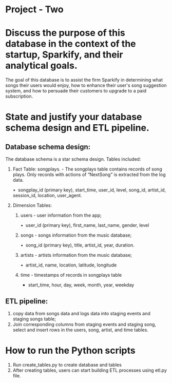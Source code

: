 # Project - Two

# **Discuss the purpose of this database in the context of the startup, Sparkify, and their analytical goals.**

The goal of this database is to assist the firm Sparkify in determining what songs their users would enjoy, how to enhance their user's song suggestion system, and how to persuade their customers to upgrade to a paid subscription.

# **State and justify your database schema design and ETL pipeline.**

## Database schema design:

The database schema is a star schema design. Tables included:

1. Fact Table: songplays. - The songplays table contains records of song plays. Only records with actions of “NextSong” is extracted from the log data.
    
    •  songplay_id (primary key), start_time, user_id, level, song_id, artist_id, session_id, location, user_agent.
    
2. Dimension Tables:
    1. users - user information from the app;
        
        •  user_id (primary key), first_name, last_name, gender, level
        
    2. songs - songs information from the music database;
        
        •  song_id (primary key), title, artist_id, year, duration.
        
    3. artists - artists information from the music database;
        
        •  artist_id, name, location, latitude, longitude
        
    4. time - timestamps of records in songplays table
        - start_time, hour, day, week, month, year, weekday

## ETL pipeline:

1. copy data from songs data and logs data into staging events and staging songs table;
2. Join corresponding columns from staging events and staging song, select and insert rows in the users, song, artist, and time tables.

# **How to run the Python scripts**

1. Run create_tables.py to create database and tables
2. After creating tables, users can start building ETL processes using etl.py file.
